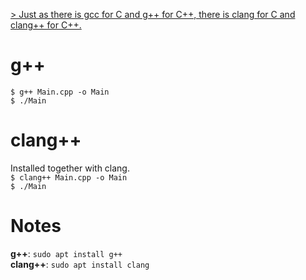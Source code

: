 [> Just as there is gcc for C and g++ for C++, there is clang for C and clang++ for C++.](https://cplusplus.com/forum/unices/121465/)

# g++
`$ g++ Main.cpp -o Main`  
`$ ./Main`  

# clang++
Installed together with clang.  
`$ clang++ Main.cpp -o Main`  
`$ ./Main`  

# Notes
**g++**: `sudo apt install g++`  
**clang++**: `sudo apt install clang`  
